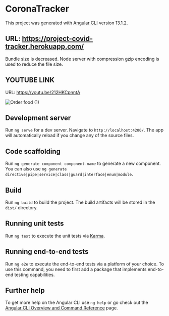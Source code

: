# CoronaTracker

This project was generated with [Angular CLI](https://github.com/angular/angular-cli) version 13.1.2.

## URL: https://project-covid-tracker.herokuapp.com/

Bundle size is decreased.
Node server with compression gzip encoding is used to reduce the file size.

## YOUTUBE LINK
URL: https://youtu.be/212HKCpnntA


![Order food (1)](https://user-images.githubusercontent.com/39346237/149666269-862f49be-2846-4814-950e-e5e68fb0ead9.jpg)



## Development server

Run `ng serve` for a dev server. Navigate to `http://localhost:4200/`. The app will automatically reload if you change any of the source files.

## Code scaffolding

Run `ng generate component component-name` to generate a new component. You can also use `ng generate directive|pipe|service|class|guard|interface|enum|module`.

## Build

Run `ng build` to build the project. The build artifacts will be stored in the `dist/` directory.

## Running unit tests

Run `ng test` to execute the unit tests via [Karma](https://karma-runner.github.io).

## Running end-to-end tests

Run `ng e2e` to execute the end-to-end tests via a platform of your choice. To use this command, you need to first add a package that implements end-to-end testing capabilities.

## Further help

To get more help on the Angular CLI use `ng help` or go check out the [Angular CLI Overview and Command Reference](https://angular.io/cli) page.
